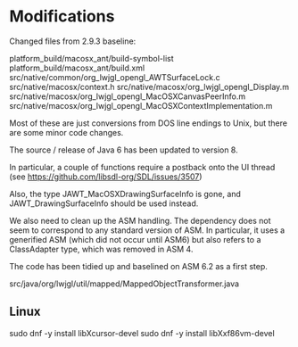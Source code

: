 # Modifications

Changed files from 2.9.3 baseline:

platform_build/macosx_ant/build-symbol-list
platform_build/macosx_ant/build.xml
src/native/common/org_lwjgl_opengl_AWTSurfaceLock.c
src/native/macosx/context.h
src/native/macosx/org_lwjgl_opengl_Display.m
src/native/macosx/org_lwjgl_opengl_MacOSXCanvasPeerInfo.m
src/native/macosx/org_lwjgl_opengl_MacOSXContextImplementation.m

Most of these are just conversions from DOS line endings to Unix, but there are some minor code changes.

The source / release of Java 6 has been updated to version 8.

In particular, a couple of functions require a postback onto the UI thread (see https://github.com/libsdl-org/SDL/issues/3507)

Also, the type JAWT_MacOSXDrawingSurfaceInfo is gone, and JAWT_DrawingSurfaceInfo should be used instead.

We also need to clean up the ASM handling. The dependency does not seem to correspond to any standard version of ASM.
In particular, it uses a generified ASM (which did not occur until ASM6) but also refers to a ClassAdapter type, which was removed in ASM 4. 

The code has been tidied up and baselined on ASM 6.2 as a first step.

src/java/org/lwjgl/util/mapped/MappedObjectTransformer.java

## Linux 

sudo dnf -y install libXcursor-devel
sudo dnf -y install libXxf86vm-devel